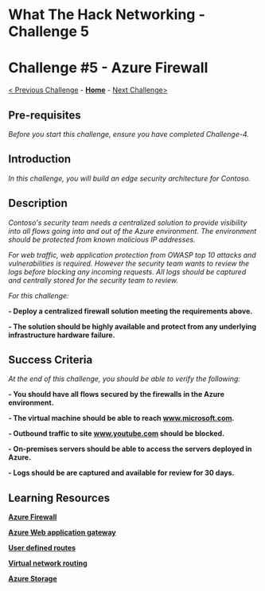 # What The Hack Networking - Challenge 5



# Challenge \#5 - Azure Firewall

[< Previous Challenge](./Challenge-4.md) - **[Home](../readme.md)** - [Next Challenge>](./Challenge-6.md)


## Pre-requisites

*Before you start this challenge, ensure you have completed Challenge-4.*



## Introduction

*In this challenge, you will build an edge security architecture for Contoso.*



## Description
*Contoso's security team needs a centralized solution to provide visibility into all flows going into and out of the Azure environment. The environment should be protected from known malicious IP addresses.*

*For web traffic, web application protection from OWASP top 10 attacks and vulnerabilities is required. However the security team wants to review the logs before blocking any incoming requests. All logs should be captured and centrally stored for the security team to review.*


*For this challenge:*

**- Deploy a centralized firewall solution meeting the requirements above.**

**- The solution should be highly available and protect from any underlying infrastructure hardware failure.**



## Success Criteria

*At the end of this challenge, you should be able to verify the following:*

**- You should have all flows secured by the firewalls in the Azure environment.**

**- The virtual machine should be able to reach www.microsoft.com.**

**- Outbound traffic to site www.youtube.com should be blocked.**

**- On-premises servers should be able to access the servers deployed in Azure.**

**- Logs should be are captured and available for review for 30 days.**



## Learning Resources

**[Azure Firewall](https://docs.microsoft.com/en-us/azure/firewall/overview)**

**[Azure Web application gateway](https://docs.microsoft.com/en-us/azure/application-gateway/overview)**

**[User defined routes](https://docs.microsoft.com/en-us/azure/virtual-network/virtual-networks-udr-overview#custom-routes)**

**[Virtual network routing](https://docs.microsoft.com/en-us/azure/virtual-network/virtual-networks-udr-overview)**

**[Azure Storage](https://docs.microsoft.com/en-us/azure/storage/common/storage-account-create?toc=%2Fazure%2Fstorage%2Fblobs%2Ftoc.json&tabs=azure-portal)**

